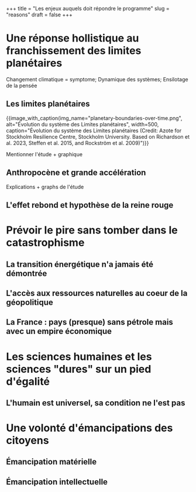 +++
title = "Les enjeux auquels doit répondre le programme"
slug = "reasons"
draft = false
+++

# Une réponse hollistique au franchissement des limites planétaires

Changement climatique = symptome; Dynamique des systèmes; Ensilotage de la pensée

## Les limites planétaires

{{image_with_caption(img_name="planetary-boundaries-over-time.png", alt="Évolution du système des Limites planétaires", width=500, caption="Évolution du système des Limites planétaires (Credit: Azote for Stockholm Resilience Centre, Stockholm University. Based on Richardson et al. 2023, Steffen et al. 2015, and Rockström et al. 2009)")}}
<!-- ![Limitaires planétaires dans le temps](planetary-boundaries-over-time.png) -->

Mentionner l'étude + graphique

## Anthropocène et grande accélération

Explications + graphs de l'étude

## L'effet rebond et hypothèse de la reine rouge

# Prévoir le pire sans tomber dans le catastrophisme

## La transition énergétique n'a jamais été démontrée

## L'accès aux ressources naturelles au coeur de la géopolitique

## La France : pays (presque) sans pétrole mais avec un empire économique

# Les sciences humaines et les sciences "dures" sur un pied d'égalité

## L'humain est universel, sa condition ne l'est pas

# Une volonté d'émancipations des citoyens

## Émancipation matérielle

## Émancipation intellectuelle